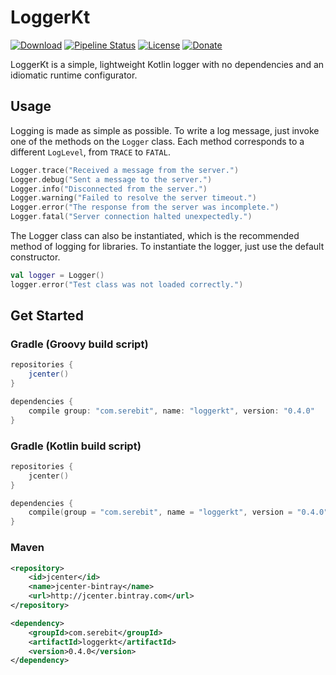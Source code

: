 # LoggerKt
[![Download][bintray]](https://bintray.com/serebit/Maven/loggerkt)
[![Pipeline Status][gitlab-ci]](https://travis-ci.org/serebit/LoggerKt)
[![License][license]](https://www.apache.org/licenses/LICENSE-2.0.html)
[![Donate][paypal]](https://paypal.me/gdeadshot)

LoggerKt is a simple, lightweight Kotlin logger with no dependencies and an idiomatic runtime configurator.

## Usage
Logging is made as simple as possible. To write a log message, just invoke one of the methods on the `Logger` class. 
Each method corresponds to a different `LogLevel`, from `TRACE` to `FATAL`.
```kotlin
Logger.trace("Received a message from the server.")
Logger.debug("Sent a message to the server.")
Logger.info("Disconnected from the server.")
Logger.warning("Failed to resolve the server timeout.")
Logger.error("The response from the server was incomplete.")
Logger.fatal("Server connection halted unexpectedly.")
```
The Logger class can also be instantiated, which is the recommended method of logging for libraries. To instantiate 
the logger, just use the default constructor.
```kotlin
val logger = Logger()
logger.error("Test class was not loaded correctly.")
```

## Get Started
### Gradle (Groovy build script)
```gradle
repositories {
    jcenter()
}

dependencies {
    compile group: "com.serebit", name: "loggerkt", version: "0.4.0"
}
```
### Gradle (Kotlin build script)
```kts
repositories {
    jcenter()
}

dependencies {
    compile(group = "com.serebit", name = "loggerkt", version = "0.4.0")
}
```
### Maven
```xml
<repository>
    <id>jcenter</id>
    <name>jcenter-bintray</name>
    <url>http://jcenter.bintray.com</url>
</repository>
```
```xml
<dependency>
    <groupId>com.serebit</groupId>
    <artifactId>loggerkt</artifactId>
    <version>0.4.0</version>
</dependency>
```

[bintray]: https://api.bintray.com/packages/serebit/Maven/loggerkt/images/download.svg "Download from Bintray"
[gitlab-ci]: https://gitlab.com/serebit/loggerkt/badges/master/build.svg "Pipeline Status"
[license]: https://img.shields.io/badge/License-Apache%202.0-lightgrey.svg "License"
[paypal]: https://img.shields.io/badge/Donate-PayPal-blue.svg "Donate via PayPal"
